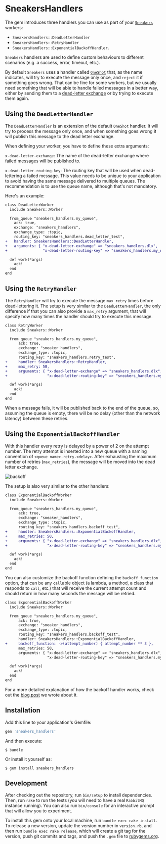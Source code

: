 # SneakersHandlers

The gem introduces three handlers you can use as part of your [`Sneakers`](https://github.com/jondot/sneakers) workers: 

* `SneakersHandlers::DeadLetterHandler`
* `SneakersHandlers::RetryHandler` 
* `SneakersHandlers::ExponentialBackoffHandler`.

`Sneakers` handlers are used to define custom behaviours to different scenarios (e.g. a success, error, timeout, etc.). 

By default `Sneakers` uses a handler called [`OneShot`](https://github.com/jondot/sneakers/blob/41883dd0df8b360c8d6e2f29101c960d5650f711/lib/sneakers/handlers/oneshot.rb) that,
as the name indicates, will try to execute the message only once, and `reject` it if something goes wrong. That can be fine for some workers, but we usually need something that will be able
to handle failed messages in a better way, either by sending them to a [dead-letter exchange](https://www.rabbitmq.com/dlx.html) or by trying to execute them again.

## Using the `DeadLetterHandler`

The `DeadLetterHandler` is an extension of the default `OneShot` handler. It will try to process the message only once, and when something goes wrong it will publish this message to the dead letter exchange.

When defining your worker, you have to define these extra arguments:

`x-dead-letter-exchange`: The name of the dead-letter exchange where failed messages will be published to.

`x-dead-letter-routing-key`: The routing key that will be used when dead-lettering a failed message. This value needs to be unique to your
application to avoid having the same message delivered to multiple queues. The recommendation is to use the queue name, although that's not mandatory.

Here's an example:

```diff
class DeadLetterWorker
  include Sneakers::Worker

  from_queue "sneakers_handlers.my_queue",
    ack: true,
    exchange: "sneakers_handlers",
    exchange_type: :topic,
    routing_key: "sneakers_handlers.dead_letter_test",
+   handler: SneakersHandlers::DeadLetterHandler,
+   arguments: { "x-dead-letter-exchange" => "sneakers_handlers.dlx",
+                "x-dead-letter-routing-key" => "sneakers_handlers.my_queue" }

  def work(*args)
    ack!
  end
end
```

## Using the `RetryHandler`

The `RetryHandler` will try to execute the message `max_retry` times before dead-lettering it. The setup is very similar to the `DeadLetterHandler`, the only difference if that you can
also provide a `max_retry` argument, that will specify how many times the handler should try to execute this message.

```diff
class RetryWorker
  include Sneakers::Worker

  from_queue "sneakers_handlers.my_queue",
      ack: true,
      exchange: "sneaker_handlers",
      exchange_type: :topic,
      routing_key: "sneakers_handlers.retry_test",
+     handler: SneakersHandlers::RetryHandler,
+     max_retry: 50,
+     arguments: { "x-dead-letter-exchange" => "sneakers_handlers.dlx",
+                  "x-dead-letter-routing-key" => "sneakers_handlers.my_queue" }

  def work(*args)
    ack!
  end
end
```

When a message fails, it will be published back to the end of the queue, so, assuming the queue is empty, there will be no delay (other than the network latency) between these retries.

## Using the `ExponentialBackoffHandler`

With this handler every retry is delayed by a power of 2 on the attempt number. The retry attempt is inserted into a new queue with a naming convention of `<queue name>.retry.<delay>`.
After exhausting the maximum number of retries (`max_retries`), the message will be moved into the dead letter exchange.

![backoff](https://github.com/alphasights/sneakers_handlers/blob/master/docs/backoff.png)

The setup is also very similar to the other handlers:

```diff
class ExponentialBackoffWorker
  include Sneakers::Worker

  from_queue "sneakers_handlers.my_queue",
      ack: true,
      exchange: "sneaker_handlers",
      exchange_type: :topic,
      routing_key: "sneakers_handlers.backoff_test",
+     handler: SneakersHandlers::ExponentialBackoffHandler,
+     max_retries: 50,
+     arguments: { "x-dead-letter-exchange" => "sneakers_handlers.dlx",
+                  "x-dead-letter-routing-key" => "sneakers_handlers.my_queue" }

  def work(*args)
    ack!
  end
end
```

You can also customize the backoff function defining the `backoff_function` option, that can be any `call`able object (a lambda, a method, a class that responds to `call`, etc.)
that will receive the current attempt count and should return in how many seconds the message will be retried. 

```diff
class ExponentialBackoffWorker
  include Sneakers::Worker

  from_queue "sneakers_handlers.my_queue",
      ack: true,
      exchange: "sneaker_handlers",
      exchange_type: :topic,
      routing_key: "sneakers_handlers.backoff_test",
      handler: SneakersHandlers::ExponentialBackoffHandler,
+     backoff_function: ->(attempt_number) { attempt_number ** 3 },
      max_retries: 50,
      arguments: { "x-dead-letter-exchange" => "sneakers_handlers.dlx",
                   "x-dead-letter-routing-key" => "sneakers_handlers.my_queue" }

  def work(*args)
    ack!
  end
end
```

For a more detailed explanation of how the backoff handler works, check out the [blog post](https://m.alphasights.com/exponential-backoff-with-rabbitmq-78386b9bec81) we wrote about it.

## Installation

Add this line to your application's Gemfile:

```ruby
gem 'sneakers_handlers'
```

And then execute:

    $ bundle

Or install it yourself as:

    $ gem install sneakers_handlers

## Development

After checking out the repository, run `bin/setup` to install dependencies. Then, run `rake` to run the tests (you will need to have a real `RabbitMQ` instance running). You can also run `bin/console` for an interactive prompt that will allow you to experiment.

To install this gem onto your local machine, run `bundle exec rake install`. To release a new version, update the version number in `version.rb`, and then run `bundle exec rake release`, which will create a git tag for the version, push git commits and tags, and push the `.gem` file to [rubygems.org](https://rubygems.org).

